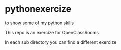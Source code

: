 # pythonexercize
to show some of my python skills

This repo is an exercize for OpenClassRooms

In each sub directory you can find a different exercize
